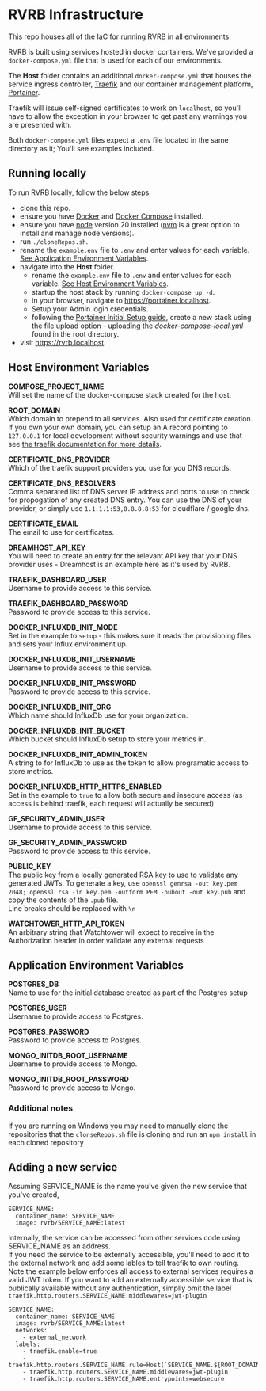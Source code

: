 # RVRB Infrastructure
This repo houses all of the IaC for running RVRB in all environments.

RVRB is built using services hosted in docker containers. We've provided a `docker-compose.yml` file that is used for each of our environments.

The **Host** folder contains an additional `docker-compose.yml` that houses the service ingress controller, [Traefik](https://traefik.io/traefik/) and our container management platform, [Portainer](https://www.portainer.io/).

Traefik will issue self-signed certificates to work on `localhost`, so you'll have to allow the exception in your browser to get past any warnings you are presented with.

Both `docker-compose.yml` files expect a `.env` file located in the same directory as it; You'll see examples included.

## Running locally
To run RVRB locally, follow the below steps;
- clone this repo.
- ensure you have [Docker](https://docs.docker.com/engine/install/) and [Docker Compose](https://docs.docker.com/compose/install/) installed.
- ensure you have [node](https://nodejs.org/en) version 20 installed ([nvm](https://github.com/nvm-sh/nvm) is a great option to install and manage node versions).
- run `./cloneRepos.sh`.
- rename the `example.env` file to `.env` and enter values for each variable. [See Application Environment Variables](#application-environment-variables).
- navigate into the **Host** folder.
  - rename the `example.env` file to `.env` and enter values for each variable. [See Host Environment Variables](#host-environment-variables).
  - startup the host stack by running `docker-compose up -d`.
  - in your browser, navigate to https://portainer.localhost.
  - Setup your Admin login credentials.
  - following the [Portainer Initial Setup guide](https://docs.portainer.io/start/install/server/setup), create a new stack using the file upload option - uploading the *docker-compose-local.yml* found in the root directory.
- visit https://rvrb.localhost.

## Host Environment Variables

**COMPOSE_PROJECT_NAME**  
Will set the name of the docker-compose stack created for the host.

**ROOT_DOMAIN**  
Which domain to prepend to all services. Also used for certificate creation.  
If you own your own domain, you can setup an A record pointing to `127.0.0.1` for local development without security warnings and use that - see [the traefik documentation for more details](https://doc.traefik.io/traefik/https/acme/).

**CERTIFICATE_DNS_PROVIDER**  
Which of the traefik support providers you use for you DNS records.

**CERTIFICATE_DNS_RESOLVERS**  
Comma separated list of DNS server IP address and ports to use to check for propogation of any created DNS entry. You can use the DNS of your provider, or simply use `1.1.1.1:53,8.8.8.8:53` for cloudflare / google dns.

**CERTIFICATE_EMAIL**  
The email to use for certificates.

**DREAMHOST_API_KEY**  
You will need to create an entry for the relevant API key that your DNS provider uses - Dreamhost is an example here as it's used by RVRB.

**TRAEFIK_DASHBOARD_USER**  
Username to provide access to this service.

**TRAEFIK_DASHBOARD_PASSWORD**  
Password to provide access to this service.

**DOCKER_INFLUXDB_INIT_MODE**  
Set in the example to `setup` - this makes sure it reads the provisioning files and sets your Influx environment up.

**DOCKER_INFLUXDB_INIT_USERNAME**  
Username to provide access to this service.

**DOCKER_INFLUXDB_INIT_PASSWORD**  
Password to provide access to this service.

**DOCKER_INFLUXDB_INIT_ORG**  
Which name should InfluxDb use for your organization.

**DOCKER_INFLUXDB_INIT_BUCKET**  
Which bucket should InfluxDb setup to store your metrics in.

**DOCKER_INFLUXDB_INIT_ADMIN_TOKEN**  
A string to for InfluxDb to use as the token to allow programatic access to store metrics.

**DOCKER_INFLUXDB_HTTP_HTTPS_ENABLED**  
Set in the example to `true` to allow both secure and insecure access (as access is behind traefik, each request will actually be secured)

**GF_SECURITY_ADMIN_USER**  
Username to provide access to this service.

**GF_SECURITY_ADMIN_PASSWORD**  
Password to provide access to this service.

**PUBLIC_KEY**  
The public key from a locally generated RSA key to use to validate any generated JWTs. To generate a key, use `openssl genrsa -out key.pem 2048; openssl rsa -in key.pem -outform PEM -pubout -out key.pub` and copy the contents of the `.pub` file.  
Line breaks should be replaced with `\n`

**WATCHTOWER_HTTP_API_TOKEN**  
An arbitrary string that Watchtower will expect to receive in the Authorization header in order validate any external requests

## Application Environment Variables
**POSTGRES_DB**  
Name to use for the initial database created as part of the Postgres setup

**POSTGRES_USER**  
Username to provide access to Postgres.

**POSTGRES_PASSWORD**  
Password to provide access to Postgres.

**MONGO_INITDB_ROOT_USERNAME**  
Username to provide access to Mongo.

**MONGO_INITDB_ROOT_PASSWORD**  
Password to provide access to Mongo.


### Additional notes
If you are running on Windows you may need to manually clone the repositories that the `clonseRepos.sh` file is cloning and run an `npm install` in each cloned repository

## Adding a new service

Assuming SERVICE_NAME is the name you've given the new service that you've created,

```
SERVICE_NAME:
  container_name: SERVICE_NAME
  image: rvrb/SERVICE_NAME:latest
```
Internally, the service can be accessed from other services code using SERVICE_NAME as an address.  
If you need the service to be externally accessible, you'll need to add it to the external network and add some lables to tell traefik to own routing.  
Note the example below enforces all access to external services requires a valid JWT token. If you want to add an externally accessible service that is publically available without any authentication, simpliy omit the label `traefik.http.routers.SERVICE_NAME.middlewares=jwt-plugin`
```
SERVICE_NAME:
  container_name: SERVICE_NAME
  image: rvrb/SERVICE_NAME:latest
  networks:
    - external_network
  labels:
    - traefik.enable=true
    - traefik.http.routers.SERVICE_NAME.rule=Host(`SERVICE_NAME.${ROOT_DOMAIN}`)
    - traefik.http.routers.SERVICE_NAME.middlewares=jwt-plugin
    - traefik.http.routers.SERVICE_NAME.entrypoints=websecure
```